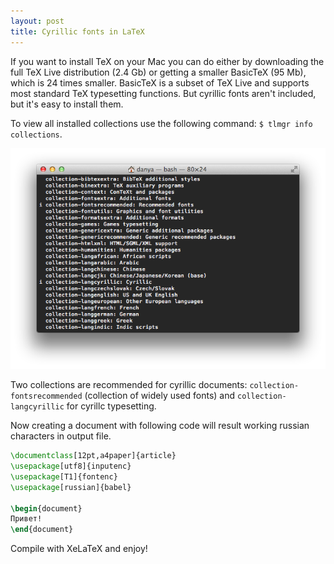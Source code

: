 ```yaml
---
layout: post
title: Cyrillic fonts in LaTeX
---
```


If you want to install TeX on your Mac you can do either by downloading the full TeX Live distribution (2.4 Gb) or getting a smaller BasicTeX (95 Mb), which is 24 times smaller. BasicTeX is a subset of TeX Live and supports most standard TeX typesetting functions. But cyrillic fonts aren't included, but it's easy to install them.

To view all installed collections use the following command: `$ tlmgr info collections`.

![LaTeX collections](/images/2014/latex-cyrillic/latex-collections.png)

Two collections are recommended for cyrillic documents: `collection-fontsrecommended` (collection of widely used fonts) and `collection-langcyrillic` for cyrillc typesetting.

Now creating a document with following code will result working russian characters in output file.

```latex
\documentclass[12pt,a4paper]{article}
\usepackage[utf8]{inputenc}
\usepackage[T1]{fontenc}
\usepackage[russian]{babel}

\begin{document}
Привет!
\end{document}
```

Compile with XeLaTeX and enjoy!
